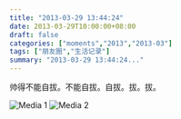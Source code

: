 ```yaml
---
title: "2013-03-29 13:44:24"
date: 2013-03-29T10:00:00+08:00
draft: false
categories: ["moments","2013","2013-03"]
tags: ["朋友圈","生活记录"]
summary: "2013-03-29 13:44:24..."
---
```


帅得不能自拔。不能自拔。自拔。拔。拔。

![Media 1](/Moments/photos/2013-03-29/201303291344240.jpg)
![Media 2](/Moments/photos/2013-03-29/201303291344241.jpg)
